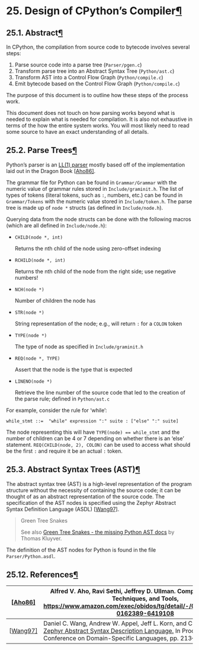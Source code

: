 # 25. Design of CPython’s Compiler[¶](https://devguide.python.org/compiler/#design-of-cpython-s-compiler)

## 25.1. Abstract[¶](https://devguide.python.org/compiler/#abstract)

In CPython, the compilation from source code to bytecode involves several steps:

1. Parse source code into a parse tree (`Parser/pgen.c`)
2. Transform parse tree into an Abstract Syntax Tree (`Python/ast.c`)
3. Transform AST into a Control Flow Graph (`Python/compile.c`)
4. Emit bytecode based on the Control Flow Graph (`Python/compile.c`)

The purpose of this document is to outline how these steps of the process work.

This document does not touch on how parsing works beyond what is needed to explain what is needed for compilation. It is also not exhaustive in terms of the how the entire system works. You will most likely need to read some source to have an exact understanding of all details.

## 25.2. Parse Trees[¶](https://devguide.python.org/compiler/#parse-trees)

Python’s parser is an [LL(1) parser](https://en.wikipedia.org/wiki/LL_parser) mostly based off of the implementation laid out in the Dragon Book [[Aho86\]](https://devguide.python.org/compiler/#aho86).

The grammar file for Python can be found in `Grammar/Grammar` with the numeric value of grammar rules stored in `Include/graminit.h`. The list of types of tokens (literal tokens, such as `:`, numbers, etc.) can be found in `Grammar/Tokens` with the numeric value stored in `Include/token.h`. The parse tree is made up of `node *` structs (as defined in `Include/node.h`).

Querying data from the node structs can be done with the following macros (which are all defined in `Include/node.h`):

- `CHILD(node *, int)`

  Returns the nth child of the node using zero-offset indexing

- `RCHILD(node *, int)`

  Returns the nth child of the node from the right side; use negative numbers!

- `NCH(node *)`

  Number of children the node has

- `STR(node *)`

  String representation of the node; e.g., will return `:` for a `COLON` token

- `TYPE(node *)`

  The type of node as specified in `Include/graminit.h`

- `REQ(node *, TYPE)`

  Assert that the node is the type that is expected

- `LINENO(node *)`

  Retrieve the line number of the source code that led to the creation of the parse rule; defined in `Python/ast.c`

For example, consider the rule for ‘while’:

```
while_stmt ::=  "while" expression ":" suite : ["else" ":" suite]
```

The node representing this will have `TYPE(node) == while_stmt` and the number of children can be 4 or 7 depending on whether there is an ‘else’ statement. `REQ(CHILD(node, 2), COLON)` can be used to access what should be the first `:` and require it be an actual `:` token.

## 25.3. Abstract Syntax Trees (AST)[¶](https://devguide.python.org/compiler/#abstract-syntax-trees-ast)

The abstract syntax tree (AST) is a high-level representation of the program structure without the necessity of containing the source code; it can be thought of as an abstract representation of the source code. The specification of the AST nodes is specified using the Zephyr Abstract Syntax Definition Language (ASDL) [[Wang97\]](https://devguide.python.org/compiler/#wang97).

> Green Tree Snakes
>
> See also [Green Tree Snakes - the missing Python AST docs](https://greentreesnakes.readthedocs.io/en/latest/) by Thomas Kluyver.

The definition of the AST nodes for Python is found in the file `Parser/Python.asdl`.



## 25.12. References[¶](https://devguide.python.org/compiler/#references)

| [[Aho86\]](https://devguide.python.org/compiler/#id1)  | Alfred V. Aho, Ravi Sethi, Jeffrey D. Ullman. Compilers: Principles, Techniques, and Tools, https://www.amazon.com/exec/obidos/tg/detail/-/0201100886/104-0162389-6419108 |
| ------------------------------------------------------ | ------------------------------------------------------------ |
| [[Wang97\]](https://devguide.python.org/compiler/#id2) | Daniel C. Wang, Andrew W. Appel, Jeff L. Korn, and Chris S. Serra. [The Zephyr Abstract Syntax Description Language.](https://www.cs.princeton.edu/research/techreps/TR-554-97) In Proceedings of the Conference on Domain-Specific Languages, pp. 213–227, 1997. |